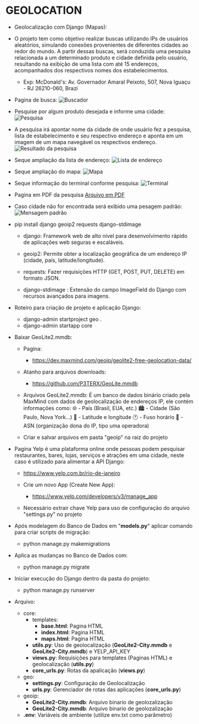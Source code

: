 # GEOLOCATION

- Geolocalização com Django (Mapas):

- O projeto tem como objetivo realizar buscas utilizando IPs de usuários aleatórios, simulando conexões provenientes de diferentes cidades ao redor do mundo. A partir dessas buscas, será conduzida uma pesquisa relacionada a um determinado produto e cidade definida pelo usuário, resultando na exibição de uma lista com até 15 endereços, acompanhados dos respectivos nomes dos estabelecimentos.
    - Exp: McDonald's: Av. Governador Amaral Peixoto, 507, Nova Iguaçu - RJ 26210-060, Brazi


- Pagina de busca:
![Buscador](Imagem/01.png)

- Pesquise por algum produto desejada e informe uma cidade:
![Pesquisa](Imagem/02.png)

- A pesquisa irá apontar nome da cidade de onde usuário fez a pesquisa, lista de estabelecimento e seu respectivo endereço e aponta em um imagem de um mapa navegável os respectivos endereço.
![Resultado da pesquisa](Imagem/PESQUISA.jpg)

- Seque ampliação da lista de endereço:
![Lista de endereço](Imagem/03.png)

- Seque ampliação do mapa:
![Mapa](Imagem/04.png)

- Seque informação do terminal conforme pesquisa:
![Terminal](Imagem/05.png)

- Pagina em PDF da pesquisa [Arquivo em PDF](Imagem/PESQUISA.pdf)

- Caso cidade não for encontrada será exibido uma pesagem padrão:
![Mensagem padrão](Imagem/06.png)

- pip install django geoip2 requests django-stdimage

    - django: Framework web de alto nível para desenvolvimento rápido de aplicações web seguras e escaláveis.

    - geoip2: Permite obter a localização geográfica de um endereço IP (cidade, país, latitude/longitude).

    - requests: Fazer requisições HTTP (GET, POST, PUT, DELETE) em formato JSON.

     - django-stdimage : Extensão do campo ImageField do Django com recursos avançados para imagens.

- Roteiro para criação de projeto e aplicação Django:
    - django-admin startproject geo .
    - django-admin startapp core 


- Baixar GeoLite2.mmdb:
    - Pagina:
        - https://dev.maxmind.com/geoip/geolite2-free-geolocation-data/
    - Atanho para arquivos downloads:
        - https://github.com/P3TERX/GeoLite.mmdb

    - Arquivos GeoLite2.mmdb: É um banco de dados binário criado pela MaxMind com dados de geolocalização de endereços IP, ele contém informações como:
    🌐 - País (Brasil, EUA, etc.)
    🏙️ - Cidade (São Paulo, Nova York…)
    📍 - Latitude e longitude
    🕐 - Fuso horário
    📡 - ASN (organização dona do IP, tipo uma operadora)
    
    - Criar e salvar arquivos em pasta "geoip" na raiz do projeto 

- Pagina Yelp é uma plataforma online onde pessoas podem pesquisar restaurantes, bares, lojas, serviços e atrações em uma cidade, neste caso é utilizado para alimentar a API Django:
    - https://www.yelp.com.br/rio-de-janeiro

    - Crie um novo App (Create New App):
        - https://www.yelp.com/developers/v3/manage_app

    - Necessário extrair chave Yelp para uso de configuração do arquivo "settings.py" no projeto

- Após modelagem do Banco de Dados em "__models.py__" aplicar comando para criar scripts de migração: 
    - python manage.py makemigrations

- Aplica as mudanças no Banco de Dados com:
    - python manage.py migrate

- Iniciar execução do Django dentro da pasta do projeto:
    - python manage.py runserver

- Arquivo:
    - core:
        - templates:
            - __base.html__: Pagina HTML
            - __index.html__: Pagina HTML
            - __maps.html__: Pagina HTML
        - __utils.py__: Uso de geolocalização (__GeoLite2-City.mmdb__ e __GeoLite2-City.mmdb__) e YELP_API_KEY
        - __views.py__: Requisições para templates (Paginas HTML) e geolocalização (__utils.py__)
        - __core_urls.py__: Rotas da apalicação (__views.py__)
    - geo:
        - __settings.py__: Configuração de Geolocalização
        - __urls.py__: Gerenciador de rotas das aplicações (__core_urls.py__)
    - geoip:
        - __GeoLite2-City.mmdb__: Arquivo binario de geolozalização
        - __GeoLite2-City.mmdb__: Arquivo binario de geolozalização
    - __.env__: Variáveis de ambiente (utilize env.txt como parâmetro)


